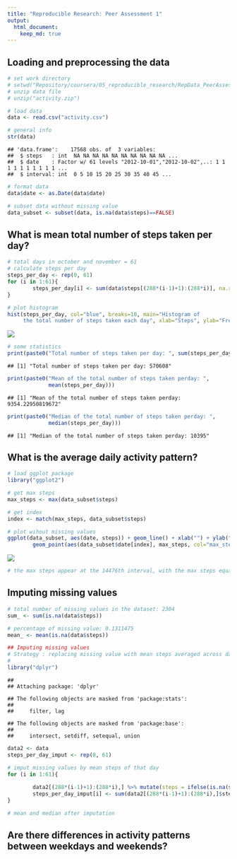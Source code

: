 ```yaml
---
title: "Reproducible Research: Peer Assessment 1"
output: 
  html_document:
    keep_md: true
---
```


## Loading and preprocessing the data

```r
# set work directory
# setwd("Repository/coursera/05_reproducible_research/RepData_PeerAssessment1/")
# unzip data file 
# unzip("activity.zip")

# load data
data <- read.csv("activity.csv")

# general info
str(data)
```

```
## 'data.frame':	17568 obs. of  3 variables:
##  $ steps   : int  NA NA NA NA NA NA NA NA NA NA ...
##  $ date    : Factor w/ 61 levels "2012-10-01","2012-10-02",..: 1 1 1 1 1 1 1 1 1 1 ...
##  $ interval: int  0 5 10 15 20 25 30 35 40 45 ...
```

```r
# format data
data$date <- as.Date(data$date)

# subset data without missing value 
data_subset <- subset(data, is.na(data$steps)==FALSE)
```
## What is mean total number of steps taken per day?


```r
# total days in october and november = 61 
# calculate steps per day
steps_per_day <- rep(0, 61)
for (i in 1:61){
        steps_per_day[i] <- sum(data$steps[(288*(i-1)+1):(288*i)], na.rm = TRUE)
}

# plot histogram
hist(steps_per_day, col="blue", breaks=10, main="Histogram of 
     the total number of steps taken each day", xlab="Steps", ylab="Frequency")
```

![](PA1_template_files/figure-html/unnamed-chunk-2-1.png)<!-- -->

```r
# some statistics
print(paste0("Total number of steps taken per day: ", sum(steps_per_day)))
```

```
## [1] "Total number of steps taken per day: 570608"
```

```r
print(paste0("Mean of the total number of steps taken perday: ", 
             mean(steps_per_day)))
```

```
## [1] "Mean of the total number of steps taken perday: 9354.22950819672"
```

```r
print(paste0("Median of the total number of steps taken perday: ", 
             median(steps_per_day)))
```

```
## [1] "Median of the total number of steps taken perday: 10395"
```
## What is the average daily activity pattern?



```r
# load ggplot package
library("ggplot2")

# get max steps
max_steps <- max(data_subset$steps)

# get index
index <- match(max_steps, data_subset$steps)

# plot wihout missing values
ggplot(data_subset, aes(date, steps)) + geom_line() + xlab("") + ylab("Steps") + 
        geom_point(aes(data_subset$date[index], max_steps, col="max_steps"))
```

![](PA1_template_files/figure-html/unnamed-chunk-3-1.png)<!-- -->

```r
# the max steps appear at the 14476th interval, with the max steps equal to 806
```
## Imputing missing values



```r
# total number of missing values in the dataset: 2304
sum_ <- sum(is.na(data$steps))

# percentage of missing value: 0.1311475
mean_ <- mean(is.na(data$steps))

## Imputing missing values 
# Strategy : replacing missing value with mean steps averaged across days
# 
library("dplyr")
```

```
## 
## Attaching package: 'dplyr'
```

```
## The following objects are masked from 'package:stats':
## 
##     filter, lag
```

```
## The following objects are masked from 'package:base':
## 
##     intersect, setdiff, setequal, union
```

```r
data2 <- data
steps_per_day_imput <- rep(0, 61)

# imput missing values by mean steps of that day
for (i in 1:61){
        
        data2[(288*(i-1)+1):(288*i),] %>% mutate(steps = ifelse(is.na(steps), steps_per_day[i]/288, steps))
        steps_per_day_imput[i] <- sum(data2[(288*(i-1)+1):(288*i),]$steps)
}

# mean and median after imputation
```
## Are there differences in activity patterns between weekdays and weekends?

